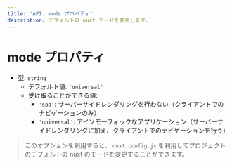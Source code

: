 ```yaml
---
title: 'API: mode プロパティ'
description: デフォルトの nuxt モードを変更します。
---
```


# mode プロパティ
- 型: `string`
  - デフォルト値: `'universal'`
  - 受け取ることができる値:
    - `'spa'`: サーバーサイドレンダリングを行わない（クライアントでのナビゲーションのみ）
    - `'universal'`: アイソモーフィックなアプリケーション（サーバーサイドレンダリングに加え、クライアントでのナビゲーションを行う）

> このオプションを利用すると、 `nuxt.config.js` を利用してプロジェクトのデフォルトの nuxt のモードを変更することができます。

